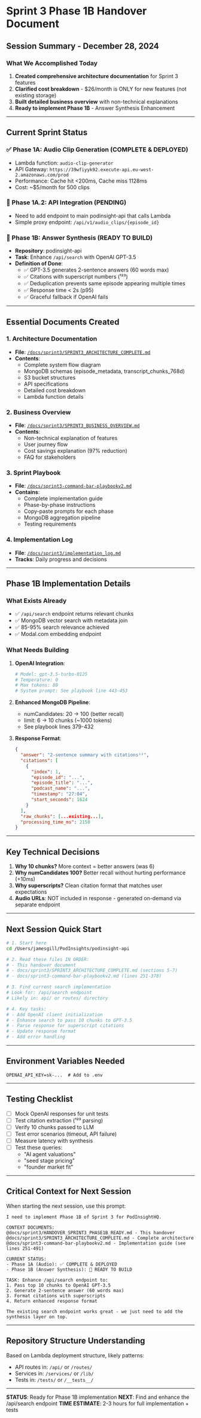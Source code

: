# Sprint 3 Phase 1B Handover Document

## Session Summary - December 28, 2024

### What We Accomplished Today
1. **Created comprehensive architecture documentation** for Sprint 3 features
2. **Clarified cost breakdown** - $26/month is ONLY for new features (not existing storage)
3. **Built detailed business overview** with non-technical explanations
4. **Ready to implement Phase 1B** - Answer Synthesis Enhancement

---

## Current Sprint Status

### ✅ Phase 1A: Audio Clip Generation (COMPLETE & DEPLOYED)
- Lambda function: `audio-clip-generator`
- API Gateway: `https://39wfiyyk92.execute-api.eu-west-2.amazonaws.com/prod`
- Performance: Cache hit <200ms, Cache miss 1128ms
- Cost: ~$5/month for 500 clips

### 🔲 Phase 1A.2: API Integration (PENDING)
- Need to add endpoint to main podinsight-api that calls Lambda
- Simple proxy endpoint: `/api/v1/audio_clips/{episode_id}`

### 🎯 Phase 1B: Answer Synthesis (READY TO BUILD)
- **Repository**: podinsight-api
- **Task**: Enhance `/api/search` with OpenAI GPT-3.5
- **Definition of Done**:
  - ✅ GPT-3.5 generates 2-sentence answers (60 words max)
  - ✅ Citations with superscript numbers (¹²³)
  - ✅ Deduplication prevents same episode appearing multiple times
  - ✅ Response time < 2s (p95)
  - ✅ Graceful fallback if OpenAI fails

---

## Essential Documents Created

### 1. Architecture Documentation
- **File**: [`/docs/sprint3/SPRINT3_ARCHITECTURE_COMPLETE.md`](SPRINT3_ARCHITECTURE_COMPLETE.md)
- **Contents**:
  - Complete system flow diagram
  - MongoDB schemas (episode_metadata, transcript_chunks_768d)
  - S3 bucket structures
  - API specifications
  - Detailed cost breakdown
  - Lambda function details

### 2. Business Overview
- **File**: [`/docs/sprint3/SPRINT3_BUSINESS_OVERVIEW.md`](SPRINT3_BUSINESS_OVERVIEW.md)
- **Contents**:
  - Non-technical explanation of features
  - User journey flow
  - Cost savings explanation (97% reduction)
  - FAQ for stakeholders

### 3. Sprint Playbook
- **File**: [`/docs/sprint3-command-bar-playbookv2.md`](../sprint3-command-bar-playbookv2.md)
- **Contains**:
  - Complete implementation guide
  - Phase-by-phase instructions
  - Copy-paste prompts for each phase
  - MongoDB aggregation pipeline
  - Testing requirements

### 4. Implementation Log
- **File**: [`/docs/sprint3/implementation_log.md`](implementation_log.md)
- **Tracks**: Daily progress and decisions

---

## Phase 1B Implementation Details

### What Exists Already
- ✅ `/api/search` endpoint returns relevant chunks
- ✅ MongoDB vector search with metadata join
- ✅ 85-95% search relevance achieved
- ✅ Modal.com embedding endpoint

### What Needs Building
1. **OpenAI Integration**:
   ```python
   # Model: gpt-3.5-turbo-0125
   # Temperature: 0
   # Max tokens: 80
   # System prompt: See playbook line 443-453
   ```

2. **Enhanced MongoDB Pipeline**:
   - numCandidates: 20 → 100 (better recall)
   - limit: 6 → 10 chunks (~1000 tokens)
   - See playbook lines 379-432

3. **Response Format**:
   ```json
   {
     "answer": "2-sentence summary with citations¹²",
     "citations": [
       {
         "index": 1,
         "episode_id": "...",
         "episode_title": "...",
         "podcast_name": "...",
         "timestamp": "27:04",
         "start_seconds": 1624
       }
     ],
     "raw_chunks": [...existing...],
     "processing_time_ms": 2150
   }
   ```

---

## Key Technical Decisions

1. **Why 10 chunks?** More context = better answers (was 6)
2. **Why numCandidates 100?** Better recall without hurting performance (+10ms)
3. **Why superscripts?** Clean citation format that matches user expectations
4. **Audio URLs**: NOT included in response - generated on-demand via separate endpoint

---

## Next Session Quick Start

```bash
# 1. Start here
cd /Users/jamesgill/PodInsights/podinsight-api

# 2. Read these files IN ORDER:
# - This handover document
# - docs/sprint3/SPRINT3_ARCHITECTURE_COMPLETE.md (sections 5-7)
# - docs/sprint3-command-bar-playbookv2.md (lines 251-378)

# 3. Find current search implementation
# Look for: /api/search endpoint
# Likely in: api/ or routes/ directory

# 4. Key tasks:
# - Add OpenAI client initialization
# - Enhance search to pass 10 chunks to GPT-3.5
# - Parse response for superscript citations
# - Update response format
# - Add error handling
```

---

## Environment Variables Needed

```env
OPENAI_API_KEY=sk-...  # Add to .env
```

---

## Testing Checklist

- [ ] Mock OpenAI responses for unit tests
- [ ] Test citation extraction (¹²³ parsing)
- [ ] Verify 10 chunks passed to LLM
- [ ] Test error scenarios (timeout, API failure)
- [ ] Measure latency with synthesis
- [ ] Test these queries:
  - "AI agent valuations"
  - "seed stage pricing"
  - "founder market fit"

---

## Critical Context for Next Session

When starting the next session, use this prompt:

```
I need to implement Phase 1B of Sprint 3 for PodInsightHQ.

CONTEXT DOCUMENTS:
@docs/sprint3/HANDOVER_SPRINT3_PHASE1B_READY.md - This handover
@docs/sprint3/SPRINT3_ARCHITECTURE_COMPLETE.md - Complete architecture
@docs/sprint3-command-bar-playbookv2.md - Implementation guide (see lines 251-491)

CURRENT STATUS:
- Phase 1A (Audio): ✅ COMPLETE & DEPLOYED
- Phase 1B (Answer Synthesis): 🎯 READY TO BUILD

TASK: Enhance /api/search endpoint to:
1. Pass top 10 chunks to OpenAI GPT-3.5
2. Generate 2-sentence answer (60 words max)
3. Format citations with superscripts
4. Return enhanced response format

The existing search endpoint works great - we just need to add the synthesis layer on top.
```

---

## Repository Structure Understanding

Based on Lambda deployment structure, likely patterns:
- API routes in: `/api/` or `/routes/`
- Services in: `/services/` or `/lib/`
- Tests in: `/tests/` or `/__tests__/`

---

**STATUS**: Ready for Phase 1B implementation
**NEXT**: Find and enhance the /api/search endpoint
**TIME ESTIMATE**: 2-3 hours for full implementation + tests
